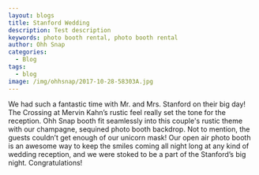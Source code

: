 ```yaml
---
layout: blogs
title: Stanford Wedding
description: Test description
keywords: photo booth rental, photo booth rental
author: Ohh Snap
categories:
  - Blog
tags:
  - blog
image: /img/ohhsnap/2017-10-28-58303A.jpg
---
```

We had such a fantastic time with Mr. and Mrs. Stanford on their big day! The Crossing at Mervin Kahn’s rustic feel really set the tone for the reception. Ohh Snap booth fit seamlessly into this couple's rustic theme with our champagne, sequined photo booth backdrop. Not to mention, the guests couldn’t get enough of our unicorn mask! Our open air photo booth is an awesome way to keep the smiles coming all night long at any kind of wedding reception, and we were stoked to be a part of the Stanford’s big night. Congratulations!